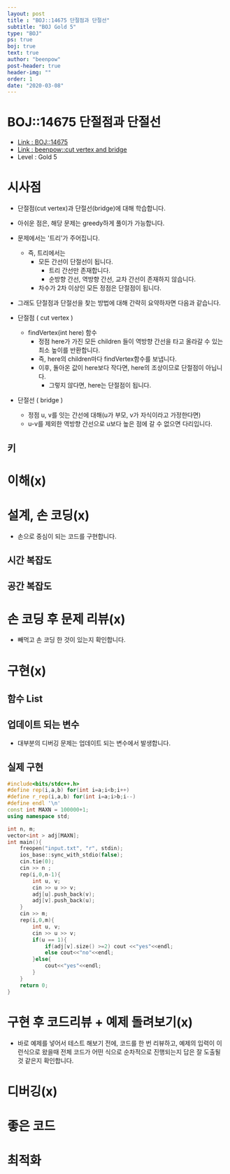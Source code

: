 ```yaml
---
layout: post
title : "BOJ::14675 단절점과 단절선"
subtitle: "BOJ Gold 5"
type: "BOJ"
ps: true
boj: true
text: true
author: "beenpow"
post-header: true
header-img: ""
order: 1
date: "2020-03-08"
---
```



# BOJ::14675 단절점과 단절선
- [Link : BOJ::14675](https://www.acmicpc.net/problem/14675)
- [Link : beenpow::cut vertex and bridge](https://beenpow.github.io/jongman/2020/01/01/Jongman-ch28-7/)
- Level : Gold 5

# 시사점
- 단절점(cut vertex)과 단절선(bridge)에 대해 학습합니다.
- 아쉬운 점은, 해당 문제는 greedy하게 풀이가 가능합니다.
- 문제에서는 '트리'가 주어집니다.
  - 즉, 트리에서는
    - 모든 간선이 단절선이 됩니다.
      - 트리 간선만 존재합니다.
      - 순방향 간선, 역방향 간선, 교차 간선이 존재하지 않습니다.
    - 차수가 2차 이상인 모든 정점은 단절점이 됩니다.

- 그래도 단절점과 단절선을 찾는 방법에 대해 간략히 요약하자면 다음과 같습니다.
- 단절점 ( cut vertex )
  - findVertex(int here) 함수
    - 정점 here가 가진 모든 children 들이 역방향 간선을 타고 올라갈 수 있는 최소 높이를 반환합니다.
    - 즉, here의 children마다 findVertex함수를 보냅니다.
    - 이후, 돌아온 값이 here보다 작다면, here의 조상이므로 단절점이 아닙니다.
      - 그렇지 않다면, here는 단절점이 됩니다.

- 단절선 ( bridge )
  - 정점 u, v를 잇는 간선에 대해(u가 부모, v가 자식이라고 가정한다면)
  - u-v를 제외한 역방향 간선으로 u보다 높은 점에 갈 수 없으면 다리입니다.

## 키

# 이해(x)

# 설계, 손 코딩(x)
- 손으로 중심이 되는 코드를 구현합니다.

## 시간 복잡도

## 공간 복잡도

# 손 코딩 후 문제 리뷰(x)
- 빼먹고 손 코딩 한 것이 있는지 확인합니다.

# 구현(x)

## 함수 List 

## 업데이트 되는 변수
- 대부분의 디버깅 문제는 업데이트 되는 변수에서 발생합니다.

## 실제 구현 

```cpp
#include<bits/stdc++.h>
#define rep(i,a,b) for(int i=a;i<b;i++)
#define r_rep(i,a,b) for(int i=a;i>b;i--)
#define endl '\n'
const int MAXN = 100000+1;
using namespace std;

int n, m;
vector<int > adj[MAXN];
int main(){
    freopen("input.txt", "r", stdin);
    ios_base::sync_with_stdio(false);
    cin.tie(0);
    cin >> n ;
    rep(i,0,n-1){
        int u, v;
        cin >> u >> v;
        adj[u].push_back(v);
        adj[v].push_back(u);
    }
    cin >> m;
    rep(i,0,m){
        int u, v;
        cin >> u >> v;
        if(u == 1){
            if(adj[v].size() >=2) cout <<"yes"<<endl;
            else cout<<"no"<<endl;
        }else{
            cout<<"yes"<<endl;
        }
    }
    return 0;
}
```

# 구현 후 코드리뷰 + 예제 돌려보기(x)
- 바로 예제를 넣어서 테스트 해보기 전에, 코드를 한 번 리뷰하고, 예제의 입력이 이런식으로 왔을때
  전체 코드가 어떤 식으로 순차적으로 진행되는지 답은 잘 도출될 것 같은지 확인합니다.

# 디버깅(x)

# 좋은 코드

# 최적화
